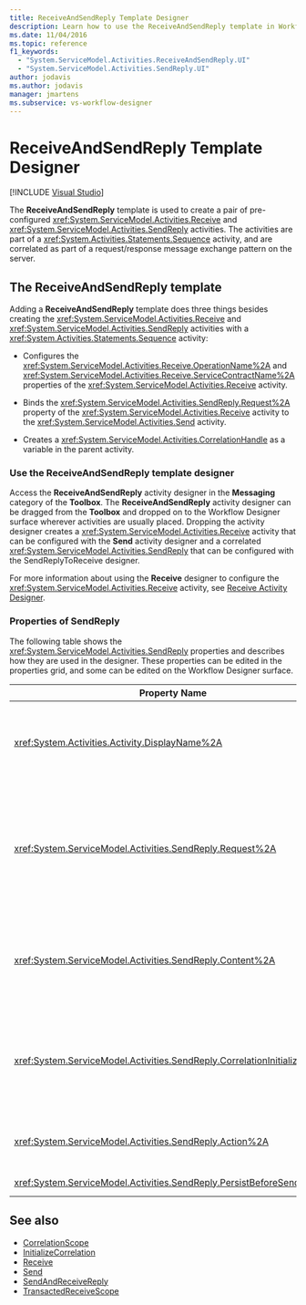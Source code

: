 ```yaml
---
title: ReceiveAndSendReply Template Designer
description: Learn how to use the ReceiveAndSendReply template in Workflow Designer to create a pair of pre-configured Receive and SendReply activities.
ms.date: 11/04/2016
ms.topic: reference
f1_keywords:
  - "System.ServiceModel.Activities.ReceiveAndSendReply.UI"
  - "System.ServiceModel.Activities.SendReply.UI"
author: jodavis
ms.author: jodavis
manager: jmartens
ms.subservice: vs-workflow-designer
---
```

# ReceiveAndSendReply Template Designer

 [!INCLUDE [Visual Studio](~/includes/applies-to-version/vs-windows-only.md)]

The **ReceiveAndSendReply** template is used to create a pair of pre-configured <xref:System.ServiceModel.Activities.Receive> and <xref:System.ServiceModel.Activities.SendReply> activities. The activities are part of a <xref:System.Activities.Statements.Sequence> activity, and are correlated as part of a request/response message exchange pattern on the server.

## The ReceiveAndSendReply template

Adding a **ReceiveAndSendReply** template does three things besides creating the <xref:System.ServiceModel.Activities.Receive> and <xref:System.ServiceModel.Activities.SendReply> activities with a <xref:System.Activities.Statements.Sequence> activity:

- Configures the <xref:System.ServiceModel.Activities.Receive.OperationName%2A> and <xref:System.ServiceModel.Activities.Receive.ServiceContractName%2A> properties of the <xref:System.ServiceModel.Activities.Receive> activity.

- Binds the <xref:System.ServiceModel.Activities.SendReply.Request%2A> property of the <xref:System.ServiceModel.Activities.Receive> activity to the <xref:System.ServiceModel.Activities.Send> activity.

- Creates a <xref:System.ServiceModel.Activities.CorrelationHandle> as a variable in the parent activity.

### Use the ReceiveAndSendReply template designer

Access the **ReceiveAndSendReply** activity designer in the **Messaging** category of the **Toolbox**. The **ReceiveAndSendReply** activity designer can be dragged from the **Toolbox** and dropped on to the Workflow Designer surface wherever activities are usually placed. Dropping the activity designer creates a <xref:System.ServiceModel.Activities.Receive> activity that can be configured with the **Send** activity designer and a correlated <xref:System.ServiceModel.Activities.SendReply> that can be configured with the SendReplyToReceive designer.

For more information about using the **Receive** designer to configure the <xref:System.ServiceModel.Activities.Receive> activity, see [Receive Activity Designer](../workflow-designer/receive-activity-designer.md).

### Properties of SendReply

The following table shows the <xref:System.ServiceModel.Activities.SendReply> properties and describes how they are used in the designer. These properties can be edited in the properties grid, and some can be edited on the Workflow Designer surface.

| Property Name | Required | Usage |
|-|----------|-|
| <xref:System.Activities.Activity.DisplayName%2A> | False | The optional friendly name of the <xref:System.ServiceModel.Activities.SendReply> activity. The default is SendReplyToReceive.<br /><br /> Although the use of a non-default value for the friendly <xref:System.Activities.Activity.DisplayName%2A> is not strictly required, it's best to use such a value. |
| <xref:System.ServiceModel.Activities.SendReply.Request%2A> | True | Reference to the <xref:System.ServiceModel.Activities.Receive> activity paired with this <xref:System.ServiceModel.Activities.SendReply> activity. This property must not be **null**. <xref:System.ServiceModel.Activities.Receive> and <xref:System.ServiceModel.Activities.SendReply> activities are used together on the server to model a request/response messaging pattern. This property specifies which <xref:System.ServiceModel.Activities.Send> activity is paired. In the designer, you can't edit this property because it's automatically bound to the <xref:System.ServiceModel.Activities.Send> activity from which you created the <xref:System.ServiceModel.Activities.SendReply> activity. |
| <xref:System.ServiceModel.Activities.SendReply.Content%2A> | False | Specifies the message or parameter content to receive. It can be either a <xref:System.ServiceModel.Activities.ReceiveMessageContent> activity or a <xref:System.ServiceModel.Activities.ReceiveParametersContent> activity. Edit this property by clicking the ellipsis button next to the **Content** field in property grid, or by clicking the **Define** button next to the **Content** label on the **Receive** activity designer surface. Both display the **Content Definition** dialog. For more information about how to use this box, see the [Content Definition Dialog Box](../workflow-designer/content-definition-dialog-box.md) topic. |
| <xref:System.ServiceModel.Activities.SendReply.CorrelationInitializers%2A> | False | Specifies the collection of <xref:System.ServiceModel.Activities.CorrelationInitializer> objects that initialize multiple <xref:System.ServiceModel.Activities.CorrelationHandle> objects that configure this <xref:System.ServiceModel.Activities.Receive> activity within the workflow. Click the ellipsis button next to the <xref:System.ServiceModel.Activities.SendReply.CorrelationInitializers%2A> property in the properties grid to open the **Add Correlation Initializers** dialog box. For more information about using this box, see the [Add CorrelationInitializers Dialog Box](../workflow-designer/add-correlationinitializers-dialog-box.md) topic. |
| <xref:System.ServiceModel.Activities.SendReply.Action%2A> | False | Specifies the action header of the message. If it's not explicitly set, its value defaults to:<br /><br /> `https://tempuri.org/{service contract namespace}/{service contract name}/{operation name}` |
| <xref:System.ServiceModel.Activities.SendReply.PersistBeforeSend%2A> | False | Specifies whether the workflow instance should be persisted before the reply message is sent. The default value is **false**. |

## See also

- [CorrelationScope](../workflow-designer/correlationscope-activity-designer.md)
- [InitializeCorrelation](../workflow-designer/initializecorrelation-activity-designer.md)
- [Receive](../workflow-designer/receive-activity-designer.md)
- [Send](../workflow-designer/send-activity-designer.md)
- [SendAndReceiveReply](../workflow-designer/sendandreceivereply-template-designer.md)
- [TransactedReceiveScope](../workflow-designer/transactedreceivescope-activity-designer.md)